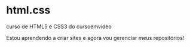 # html.css
 curso de HTML5 e CSS3 do cursoemvideo

Estou aprendendo a criar sites e agora vou gerenciar meus repositórios!